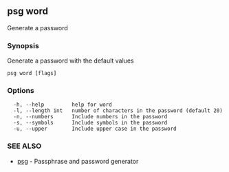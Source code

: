 ## psg word

Generate a password

### Synopsis

Generate a password with the default values

```
psg word [flags]
```

### Options

```
  -h, --help         help for word
  -l, --length int   number of characters in the password (default 20)
  -n, --numbers      Include numbers in the password
  -s, --symbols      Include symbols in the password
  -u, --upper        Include upper case in the password
```

### SEE ALSO

* [psg](psg.md)	 - Passphrase and password generator


